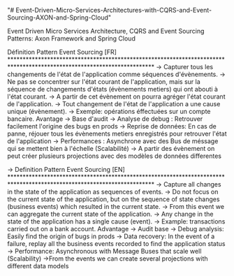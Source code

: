 "# Event-Driven-Micro-Services-Architectures-with-CQRS-and-Event-Sourcing-AXON-and-Spring-Cloud" 

Event Driven Micro Services Architecture, CQRS and Event Sourcing Patterns: Axon Framework and Spring Cloud

Définition Pattern Event Sourcing [FR] ***********************************************************************************************************************
-> Capturer tous les changements de l'état de l'application comme séquences d'évènements.
-> Ne pas se concentrer sur l'état courant de l'application, mais sur la séquence de changements d'états (évènements metiers) qui ont abouti à l'état courant.
-> A partir de cet évènement on pourra agréger l'état courant de l'application.
-> Tout changement de l'état de l'application a une cause unique (évènement).
-> Exemple: opérations éffectuées sur un compte bancaire.
Avantage 
-> Base d'audit
-> Analyse de debug : Retrouver facilement l'origine des bugs en prods
-> Reprise de données: En cas de panne, réjouer tous les évènements metiers enregistrés pour retrouver l'état de l'application
-> Performances : Asynchrone avec des Bus de méssage qui se mettent bien à l'échelle (Scalabilité)
-> A partir des évènement on peut créer plusieurs projections avec des modèles de données differentes

-> Definition Pattern Event Sourcing [EN] ***********************************************************************************************************************
-> Capture all changes in the state of the application as sequences of events.
-> Do not focus on the current state of the application, but on the sequence of state changes (business events) which resulted in the current state.
-> From this event we can aggregate the current state of the application.
-> Any change in the state of the application has a single cause (event).
-> Example: transactions carried out on a bank account.
Advantage
-> Audit base
-> Debug analysis: Easily find the origin of bugs in prods
-> Data recovery: In the event of a failure, replay all the business events recorded to find the application status
-> Performance: Asynchronous with Message Buses that scale well (Scalability)
->From the events we can create several projections with different data models






